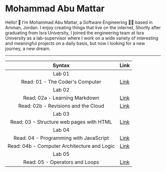 # Mohammad Abu Mattar
Hello! 👋 I’m Mohammad Abu Mattar, a Software Engineering 👨‍💻 based in Amman, Jordan. I enjoy creating things that live on the internet, Shortly after graduating from Isra University, I joined the engineering team at Isra University as a lab-supervisor where I work on a wide variety of interesting and meaningful projects on a daily basis, but now I looking for a new journey, a new dream.

***

| Syntax                                | Link |
| :------------------------------------:| :---------: |
| Lab 01                                  |
| Read: 01 - The Coder's Computer       | [Link](https://mkabumattar.github.io/reading-notes/class01/README01) |
| Lab 02                                 |
| Read: 02a - Learning Markdown         | [Link](https://mkabumattar.github.io/reading-notes/class02/README02A) |
| Read: 02b - Revisions and the Cloud   | [Link](https://mkabumattar.github.io/reading-notes/class02/README02B) |
| Lab 03                                 |
| Read: 03 - Structure web pages with HTML   | [Link](https://mkabumattar.github.io/reading-notes/class03/README03) |
| Lab 04                                  |
| Read: 04 - Programming with JavaScript   | [Link](https://mkabumattar.github.io/reading-notes/class04/READ04A) |
| Read: 04b - Computer Architecture and Logic | [Link](https://mkabumattar.github.io/reading-notes/class04/READ04B) |
| Lab 05                                 |
| Read: 05 - Operators and Loops | [Link](https://mkabumattar.github.io/reading-notes/class05/READ05) |